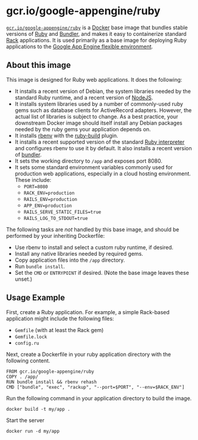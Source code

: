# gcr.io/google-appengine/ruby

[`gcr.io/google-appengine/ruby`](http://cloud.google.com/ruby) is a
[Docker](https://docker.com) base image that bundles stable versions of
[Ruby](http://ruby-lang.org) and [Bundler](http://bundler.io), and makes it
easy to containerize standard [Rack](http://rack.github.io) applications. It
is used primarily as a base image for deploying Ruby applications to the
[Google App Engine flexible environment](https://cloud.google.com/appengine/docs/flexible/ruby/).

## About this image

This image is designed for Ruby web applications. It does the following:

- It installs a recent version of Debian, the system libraries needed by the
  standard Ruby runtime, and a recent version of [NodeJS](http://nodejs.org).
- It installs system libraries used by a number of commonly-used ruby gems
  such as database clients for ActiveRecord adapters. However, the actual
  list of libraries is subject to change. As a best practice, your downstream
  Docker image should itself install any Debian packages needed by the ruby
  gems your application depends on.
- It installs [rbenv](https://github.com/sstephenson/rbenv) with the
  [ruby-build](https://github.com/sstephenson/ruby-build) plugin.
- It installs a recent supported version of the standard
  [Ruby interpreter](http://ruby-lang.org/) and configures rbenv to use it by
  default. It also installs a recent version of [bundler](http://bundler.io).
- It sets the working directory to `/app` and exposes port 8080.
- It sets some standard environment variables commonly used for production
  web applications, especially in a cloud hosting environment. These include:
  - `PORT=8080`
  - `RACK_ENV=production`
  - `RAILS_ENV=production`
  - `APP_ENV=production`
  - `RAILS_SERVE_STATIC_FILES=true`
  - `RAILS_LOG_TO_STDOUT=true`

The following tasks are _not_ handled by this base image, and should be
performed by your inheriting Dockerfile:

- Use rbenv to install and select a custom ruby runtime, if desired.
- Install any native libraries needed by required gems.
- Copy application files into the `/app` directory.
- Run `bundle install`.
- Set the `CMD` or `ENTRYPOINT` if desired. (Note the base image leaves these
  unset.)

## Usage Example

First, create a Ruby application. For example, a simple Rack-based application
might include the following files:

- `Gemfile` (with at least the Rack gem)
- `Gemfile.lock`
- `config.ru`

Next, create a Dockerfile in your ruby application directory with the following
content.

    FROM gcr.io/google-appengine/ruby
    COPY . /app/
    RUN bundle install && rbenv rehash
    CMD ["bundle", "exec", "rackup", "--port=$PORT", "--env=$RACK_ENV"]

Run the following command in your application directory to build the image.

    docker build -t my/app .

Start the server

    docker run -d my/app
